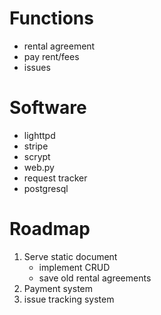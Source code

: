 # Functions
* rental agreement
* pay rent/fees
* issues

# Software
* lighttpd
* stripe
* scrypt
* web.py
* request tracker
* postgresql

# Roadmap
1. Serve static document
    + implement CRUD
    + save old rental agreements
2. Payment system
3. issue tracking system
